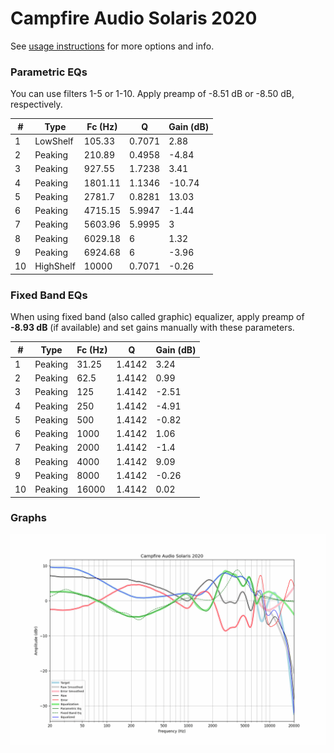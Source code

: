 # Campfire Audio Solaris 2020
See [usage instructions](https://github.com/jaakkopasanen/AutoEq#usage) for more options and info.

### Parametric EQs
You can use filters 1-5 or 1-10. Apply preamp of -8.51 dB or -8.50 dB, respectively.

|   # | Type      |   Fc (Hz) |      Q |   Gain (dB) |
|-----|-----------|-----------|--------|-------------|
|   1 | LowShelf  |    105.33 | 0.7071 |        2.88 |
|   2 | Peaking   |    210.89 | 0.4958 |       -4.84 |
|   3 | Peaking   |    927.55 | 1.7238 |        3.41 |
|   4 | Peaking   |   1801.11 | 1.1346 |      -10.74 |
|   5 | Peaking   |   2781.7  | 0.8281 |       13.03 |
|   6 | Peaking   |   4715.15 | 5.9947 |       -1.44 |
|   7 | Peaking   |   5603.96 | 5.9995 |        3    |
|   8 | Peaking   |   6029.18 | 6      |        1.32 |
|   9 | Peaking   |   6924.68 | 6      |       -3.96 |
|  10 | HighShelf |  10000    | 0.7071 |       -0.26 |

### Fixed Band EQs
When using fixed band (also called graphic) equalizer, apply preamp of **-8.93 dB** (if available) and set gains manually with these parameters.

|   # | Type    |   Fc (Hz) |      Q |   Gain (dB) |
|-----|---------|-----------|--------|-------------|
|   1 | Peaking |     31.25 | 1.4142 |        3.24 |
|   2 | Peaking |     62.5  | 1.4142 |        0.99 |
|   3 | Peaking |    125    | 1.4142 |       -2.51 |
|   4 | Peaking |    250    | 1.4142 |       -4.91 |
|   5 | Peaking |    500    | 1.4142 |       -0.82 |
|   6 | Peaking |   1000    | 1.4142 |        1.06 |
|   7 | Peaking |   2000    | 1.4142 |       -1.4  |
|   8 | Peaking |   4000    | 1.4142 |        9.09 |
|   9 | Peaking |   8000    | 1.4142 |       -0.26 |
|  10 | Peaking |  16000    | 1.4142 |        0.02 |

### Graphs
![](./Campfire%20Audio%20Solaris%202020.png)
